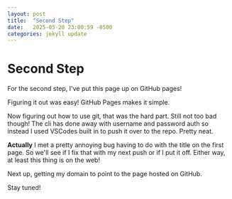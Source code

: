 ```yaml
---
layout: post
title:  "Second Step"
date:   2025-05-20 23:00:59 -0500
categories: jekyll update
---
```


# Second Step

For the second step, I've put this page up on GitHub pages!

Figuring it out was easy! GitHub Pages makes it simple. 

Now figuring out how to use git, that was the hard part. Still not too bad though! The cli has done away with username and password auth so instead I used VSCodes built in to push it over to the repo. Pretty neat.

**Actually** I met a pretty annoying bug having to do with the title on the first page. So we'll see if I fix that with my next push or if I put it off. Either way, at least this thing is on the web!

Next up, getting my domain to point to the page hosted on GitHub.

Stay tuned!